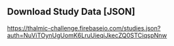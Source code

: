## Download Study Data [JSON]

https://thalmic-challenge.firebaseio.com/studies.json?auth=NuViTOynUgUomK6LruUieqiJkecZQ0STCiqspNnw